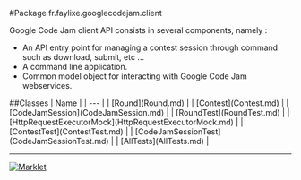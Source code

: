 #Package fr.faylixe.googlecodejam.client
<p>Google Code Jam client API consists in several components, namely :</p>
 <ul>
 	<li>An API entry point for managing a contest session through command such as download, submit, etc ...</li>
  <li>A command line application.</li>
  <li>Common model object for interacting with Google Code Jam webservices.</li>
 </ul>
##Classes
| Name |
| --- |
| [Round](Round.md) |
| [Contest](Contest.md) |
| [CodeJamSession](CodeJamSession.md) |
| [RoundTest](RoundTest.md) |
| [HttpRequestExecutorMock](HttpRequestExecutorMock.md) |
| [ContestTest](ContestTest.md) |
| [CodeJamSessionTest](CodeJamSessionTest.md) |
| [AllTests](AllTests.md) |

---

[![Marklet](https://img.shields.io/badge/Generated%20by-Marklet-green.svg)](https://github.com/Faylixe/marklet)